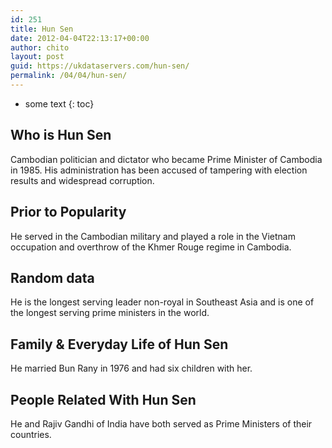 ```yaml
---
id: 251
title: Hun Sen
date: 2012-04-04T22:13:17+00:00
author: chito
layout: post
guid: https://ukdataservers.com/hun-sen/
permalink: /04/04/hun-sen/
---
```


* some text
{: toc}


## Who is  Hun Sen
                  
                  
                  
Cambodian politician and dictator who became Prime Minister of Cambodia in 1985. His administration has been accused of tampering with election results and widespread corruption.
                  
                
                
                
## Prior to Popularity 
                  
                  
                  
He served in the Cambodian military and played a role in the Vietnam occupation and overthrow of the Khmer Rouge regime in Cambodia.
                  
                
                
                
## Random data 
                  
                  
                  
He is the longest serving leader non-royal in Southeast Asia and is one of the longest serving prime ministers in the world.
                  
                
                
                
## Family & Everyday Life of Hun Sen
                  
                  
                  
He married Bun Rany in 1976 and had six children with her.
                  
                
                
                
## People Related With  Hun Sen
                  
                  
                  
He and Rajiv Gandhi of India have both served as Prime Ministers of their countries.
                  
                
              
            
          
          
          
    
    
  
